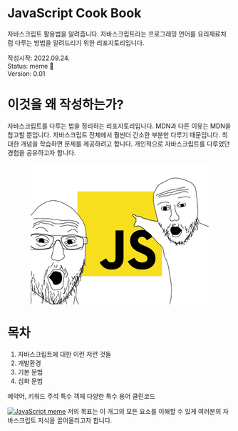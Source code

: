 # JavaScript Cook Book
자바스크립트 활용법을 알려줍니다. 자바스크립트라는 프로그래밍 언어를 요리재료처럼 다루는 방법을 알려드리기 위한 리포지토리입니다.

작성시작: 2022.09.24.  
Status: meme 🫠  
Version: 0.01  

# 이것을 왜 작성하는가?
자바스크립트를 다루는 법을 정리하는 리포지토리입니다. MDN과 다른 이유는 MDN을 참고할 뿐입니다. 자바스크립트 전체에서 훨씬더 간소한 부분만 다루기 때문입니다.
최대한 개념을 학습하면 문제를 제공하려고 합니다.
개인적으로 자바스크립트를 다루었던 경험을 공유하고자 합니다.

<p align="center">
<img src="./img/190937970-6b535d1a-efe7-4f7e-a4af-1df72ac08492.png" width="400px">
</p>

# 목차

1. 자바스크립트에 대한 이런 저런 것들
2. 개발환경
3. 기본 문법
4. 심화 문법

예약어, 키워드
주석
특수 객체
다양한 특수 용어
클린코드

[![JavaScript meme](https://user-images.githubusercontent.com/84452145/191771735-24cd40b3-c899-44b8-a98b-d1f6247b1b62.jpeg)](https://www.youtube.com/watch?v=Uo3cL4nrGOk)
저의 목표는 이 개그의 모든 요소를 이해할 수 있게 여러분의 자바스크립트 지식을 끌어올리고자 합니다.


